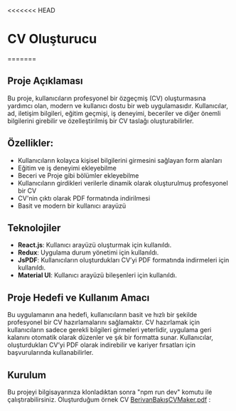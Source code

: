 <<<<<<< HEAD
# CV Oluşturucu
=======
## Proje Açıklaması
Bu proje, kullanıcıların profesyonel bir özgeçmiş (CV) oluşturmasına yardımcı olan, modern ve kullanıcı dostu bir web uygulamasıdır. Kullanıcılar, ad, iletişim bilgileri, eğitim geçmişi, iş deneyimi, beceriler ve diğer önemli bilgilerini girebilir ve özelleştirilmiş bir CV taslağı oluşturabilirler. 

## Özellikler:
- Kullanıcıların kolayca kişisel bilgilerini girmesini sağlayan form alanları
- Eğitim ve iş deneyimi ekleyebilme
- Beceri ve Proje gibi bölümler ekleyebilme
- Kullanıcıların girdikleri verilerle dinamik olarak oluşturulmuş profesyonel bir CV
- CV'nin çıktı olarak PDF formatında indirilmesi
- Basit ve modern bir kullanıcı arayüzü

## Teknolojiler
- **React.js**: Kullanıcı arayüzü oluşturmak için kullanıldı.
- **Redux**: Uygulama durum yönetimi için kullanıldı.
- **JsPDF**: Kullanıcıların oluşturdukları CV’yi PDF formatında indirmeleri için kullanıldı.
- **Material UI**: Kullanıcı arayüzü bileşenleri için kullanıldı.

## Proje Hedefi ve Kullanım Amacı
Bu uygulamanın ana hedefi, kullanıcıların basit ve hızlı bir şekilde profesyonel bir CV hazırlamalarını sağlamaktır. CV hazırlamak için kullanıcıların sadece gerekli bilgileri girmeleri yeterlidir, uygulama geri kalanını otomatik olarak düzenler ve şık bir formatta sunar. Kullanıcılar, oluşturdukları CV’yi PDF olarak indirebilir ve kariyer fırsatları için başvurularında kullanabilirler.

## Kurulum
Bu projeyi bilgisayarınıza klonladıktan sonra "npm run dev" komutu ile çalıştırabilirsiniz. 
Oluşturduğum örnek CV [BerivanBakışCVMaker.pdf](https://github.com/user-attachments/files/18278433/BerivanBakisCVMaker.pdf)
: 


>>>>>>> 
